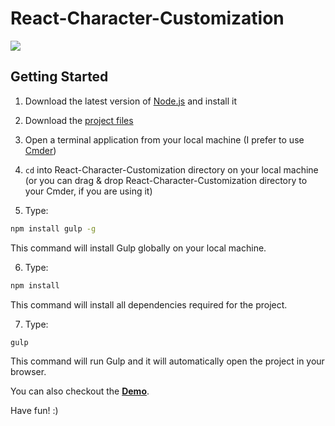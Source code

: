 # React-Character-Customization

<img src="http://i65.tinypic.com/2mnq636.png">

## Getting Started

1. Download the latest version of [Node.js](https://nodejs.org/en/download/) and install it

2. Download the [project files](https://github.com/NikolaBogdanic/React-Character-Customization/archive/master.zip)

3. Open a terminal application from your local machine (I prefer to use [Cmder](https://github.com/cmderdev/cmder))

4. `cd` into React-Character-Customization directory on your local machine (or you can drag & drop React-Character-Customization directory to your Cmder, if you are using it)

5. Type:

```bash
npm install gulp -g
```

This command will install Gulp globally on your local machine.

6. Type:

```bash
npm install
```

This command will install all dependencies required for the project.

7. Type:

```bash
gulp
```

This command will run Gulp and it will automatically open the project in your browser.


You can also checkout the <b>[Demo](http://react-characters.byethost7.com/)</b>.

Have fun! :)
